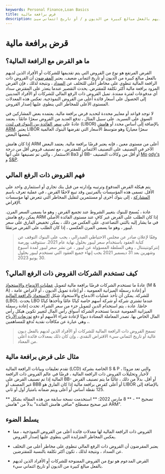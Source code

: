 ```yaml
---
keywords: Personal Finance,Loan Basics
title: قرض برافعة مالية
description: القرض المرتفع هو نوع من القروض التي يتم تقديمها للشركات أو الأفراد الذين لديهم بالفعل مبالغ كبيرة من الديون و / أو تاريخ ائتماني سيئ.
---
```


# قرض برافعة مالية
## ما هو القرض مع الرافعة المالية؟

القرض المرتفع هو نوع من القروض التي يتم تقديمها للشركات أو الأفراد الذين لديهم بالفعل مبالغ كبيرة من الديون أو تاريخ ائتماني ضعيف. يعتبر [المقرضون](/lender) أن القروض ذات الرافعة المالية تنطوي على مخاطر أعلى للتخلف عن [السداد](/default2) ، ونتيجة لذلك ، فإن القرض المزود برافعة مالية أكثر تكلفة للمقترض. يحدث التقصير عندما يتعذر على المقترض سداد أي مدفوعات لفترة ممتدة. تميل القروض ذات الرفع المالي للشركات أو الأفراد المدينين إلى الحصول على أسعار فائدة أعلى من القروض النموذجية. تعكس هذه المعدلات المستوى الأعلى للمخاطر التي ينطوي عليها إصدار القروض.

لا توجد قواعد أو معايير محددة لتحديد قرض برافعة مالية. يعتمده بعض المشاركين في السوق على السبريد. على سبيل المثال ، تدفع العديد من القروض سعرًا عائمًا ، يعتمد عادةً على [سعر الفائدة بين البنوك في لندن](/libor) (LIBOR) بالإضافة إلى أساس محدد أو [هامش ARM](/armmargin). يعتبر LIBOR سعرًا معياريًا وهو متوسط الأسعار التي تقرضها البنوك العالمية لبعضها البعض.

إذا كان هامش ARM أعلى من مستوى معين ، فإنه يعتبر قرضًا برافعة مالية. يعتمد البعض الآخر في التصنيف على التصنيف الائتماني للمقترض ، مع تصنيف قروض أقل من درجة الاستثمار ، والتي تم تصنيفها على أنها Ba3 أو BB- أو أقل من وكالات التصنيف [Mo](/moodys) [ody's](/moodys) و [S&P](/sp).

## فهم القروض ذات الرفع المالي

يتم هيكلة القرض المدفوع وترتيبه وإدارته من قبل بنك تجاري أو استثماري واحد على الأقل. تسمى هذه المؤسسات بالمرتبين وقد تبيع لاحقًا القرض ، في عملية تعرف باسم [المشاركة](/syndicate) ، إلى بنوك أخرى أو مستثمرين لتقليل المخاطر التي تتعرض لها مؤسسات الإقراض.

عادة ، يُسمح للبنوك بتغيير الشروط عند تجميع القرض ، وهو ما يسمى السعر المرن. يمكن رفع هامش ARM إذا كان الطلب على القرض غير كافٍ عند مستوى الفائدة الأصلي في ما يشار إليه بالثني التصاعدي. على العكس من ذلك ، يمكن تخفيض الفارق على سعر ليبور ، وهو ما يسمى المرن العكسي ، إذا كان الطلب على القرض مرتفعًا.

> وفقًا لإعلان صادر عن مجلس الاحتياطي الفيدرالي ، يجب على البنوك التوقف عن كتابة العقود باستخدام سعر ليبور بحلول نهاية عام 2021. ستتوقف بورصة إنتركونتيننتال ، وهي السلطة المسؤولة عن ليبور ، عن نشر سعر ليبور لمدة أسبوع وشهرين بعد 31 ديسمبر 2021 يجب إنهاء جميع العقود التي تستخدم ليبور بحلول 30 يونيو 2023.

>

## كيف تستخدم الشركات القروض ذات الرفع المالي؟

عادةً ما تستخدم الشركات قرضًا برافعة مالية لتمويل [عمليات الاندماج والاستحواذ](/mergersandacquisitions) (M & A) ، أو إعادة رسملة الميزانية العمومية ، أو إعادة تمويل الديون ، أو لأغراض عامة للشركة. يمكن أن تأخذ عمليات الاندماج والاستحواذ شكل [الاستحواذ بالرافعة المالية](/leveragedbuyout) (LBO). يحدث LBO عندما تشتري شركة أو شركة أسهم خاصة كيانًا عامًا وتأخذها كيانًا خاصًا. عادة ، يتم استخدام الدين لتمويل جزء من سعر الشراء. تحدث إعادة رسملة الميزانية العمومية عندما تستخدم الشركة أسواق رأس المال لتغيير تكوين هيكل رأس المال الخاص بها. تصدر المعاملة المعتادة ديونًا لإعادة شراء الأسهم أو دفع [توزيعات الأرباح](/dividend) ، وهي عبارة عن مكافآت نقدية تُدفع للمساهمين.

> تسمح القروض ذات الرافعة المالية للشركات أو الأفراد الذين لديهم بالفعل ديون عالية أو تاريخ ائتماني سيء الاقتراض النقدي ، وإن كان ذلك بمعدلات فائدة أعلى من المعتاد.

>

## مثال على قرض برافعة مالية

تقدم تعليقات وبيانات الرافعة المالية (LCD) الخاصة بشركة S & P ، والتي تعد مزودًا لأخبار وتحليلات القروض ذات الرافعة المالية ، قرضًا في عالم القروض ذات الرافعة المالية إذا تم تصنيف القرض على BB- أو أقل. بدلاً من ذلك ، غالبًا ما يتم تصنيف القرض غير المصنف أو BBB أو أعلى كقرض برافعة مالية إذا كان الفارق هو LIBOR بالإضافة إلى 125 نقطة أساس أو أعلى ويتم ضمانه بامتياز أول أو ثاني.

** تصحيح ** - ** 8 مارس 2022: ** استخدمت نسخة سابقة من هذه المقالة بشكل غير صحيح مصطلح "صافي هامش الفائدة" بدلاً من "هامش ARM".

## يسلط الضوء

- القروض ذات الرافعة المالية لها معدلات فائدة أعلى من القروض النموذجية ، مما يعكس المخاطر المتزايدة التي ينطوي عليها إصدار القروض.

- يعتبر المقرضون أن القروض ذات الرفع المالي تنطوي على مخاطر أعلى من التخلف عن السداد ، ونتيجة لذلك ، تكون أكثر تكلفة بالنسبة للمقترضين.

- القرض المدعوم هو نوع من القروض الممنوحة للشركات أو الأفراد الذين لديهم بالفعل مبالغ كبيرة من الديون أو تاريخ ائتماني سيء.

